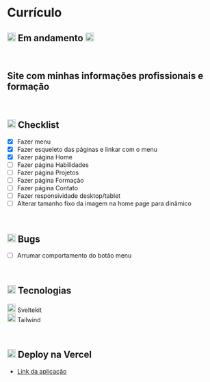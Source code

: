 # Currículo

## <img src="https://cdn-icons-png.flaticon.com/24/595/595067.png" width="20" /> Em andamento <img src="https://cdn-icons-png.flaticon.com/24/595/595067.png" width="20" />

</br>

## Site com minhas informações profissionais e formação

</br>

## <img src="https://cdn-icons-png.flaticon.com/24/2666/2666505.png" width="20" /> Checklist

- [x] Fazer menu
- [x] Fazer esqueleto das páginas e linkar com o menu
- [x] Fazer página Home
- [ ] Fazer página Habilidades
- [ ] Fazer página Projetos
- [ ] Fazer página Formação
- [ ] Fazer página Contato
- [ ] Fazer responsividade desktop/tablet
- [ ] Alterar tamanho fixo da imagem na home page para dinâmico

</br>

## <img src="https://cdn-icons-png.flaticon.com/24/3095/3095113.png" width="20" /> Bugs

- [ ] Arrumar comportamento do botão menu

</br>

## <img src="https://cdn-icons-png.flaticon.com/24/2276/2276313.png" width="20" /> Tecnologias

<img src="https://svelte.dev/favicon.png" width="20"> Sveltekit
</br>
<img src="https://avatars.githubusercontent.com/u/67109815?s=280&v=4" width="20"> Tailwind

</br>

## <img src="https://cdn-icons-png.flaticon.com/24/5050/5050273.png" width="20" /> Deploy na Vercel

- [Link da aplicação](https://curriculo-ana-rho.vercel.app/)
